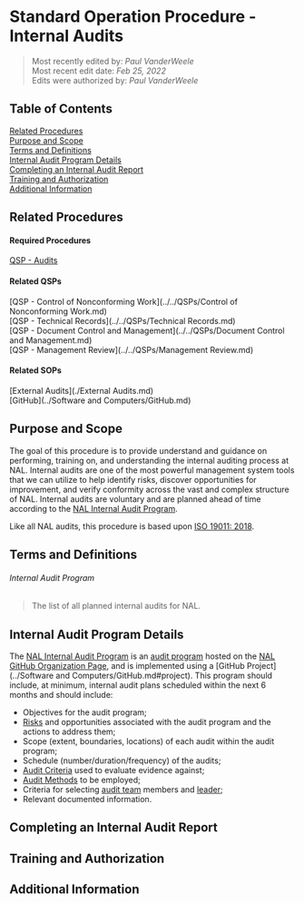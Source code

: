 # Standard Operation Procedure - Internal Audits

>Most recently edited by: *Paul VanderWeele*  
>Most recent edit date: *Feb 25, 2022*  
>Edits were authorized by: *Paul VanderWeele*

## Table of Contents

[Related Procedures](#related-procedures)  
[Purpose and Scope](#purpose-and-scope)  
[Terms and Definitions](#terms-and-definitions)  
[Internal Audit Program Details](#internal-audit-program-details)  
[Completing an Internal Audit Report](#completing-an-internal-audit-report)  
[Training and Authorization](#training-and-authorization)  
[Additional Information](#additional-information)  

## Related Procedures  

#### Required Procedures  

[QSP - Audits](../../QSPs/Audits.md)  

#### Related QSPs

[QSP - Control of Nonconforming Work](../../QSPs/Control of Nonconforming Work.md)  
[QSP - Technical Records](../../QSPs/Technical Records.md)  
[QSP - Document Control and Management](../../QSPs/Document Control and Management.md)  
[QSP - Management Review](../../QSPs/Management Review.md)  

#### Related SOPs

[External Audits](./External Audits.md)  
[GitHub](../Software and Computers/GitHub.md)  

## Purpose and Scope

The goal of this procedure is to provide understand and guidance on performing, training on, and understanding the internal auditing process at NAL. Internal audits are one of the most powerful management system tools that we can utilize to help identify risks, discover opportunities for improvement, and verify conformity across the vast and complex structure of NAL. Internal audits are voluntary and are planned ahead of time according to the [NAL Internal Audit Program](#internal-audit-program).

Like all NAL audits, this procedure is based upon [ISO 19011: 2018](../../parent_pdfs/ISO-19011-2018.pdf).

## Terms and Definitions

###### Internal Audit Program

> The list of all planned internal audits for NAL.

## Internal Audit Program Details

The [NAL Internal Audit Program](#internal-audit-program) is an [audit program](../../QSPs/Audits.md#audit-program) hosted on the [NAL GitHub Organization Page](https://github.com/NEWAGE-Labs), and is implemented using a [GitHub Project](../Software and Computers/GitHub.md#project). This program should include, at minimum, internal audit plans scheduled within the next 6 months and  should include:  

- Objectives for the audit program;  
- [Risks](../../QSPs/Audits.md#risk) and opportunities associated with the audit program and the actions to address them;  
- Scope (extent, boundaries, locations) of each audit within the audit program;  
- Schedule (number/duration/frequency) of the audits;  
- [Audit Criteria](../../QSPs/Audits.md#audit-criteria) used to evaluate evidence against;  
- [Audit Methods](../../QSPs/Audits.md#audit-method) to be employed;  
- Criteria for selecting [audit team](../../QSPs/Audits.md#audit-team) members and [leader](../../QSPs/Audits.md#audit-team-leader);  
- Relevant documented information.  

## Completing an Internal Audit Report



## Training and Authorization

## Additional Information
